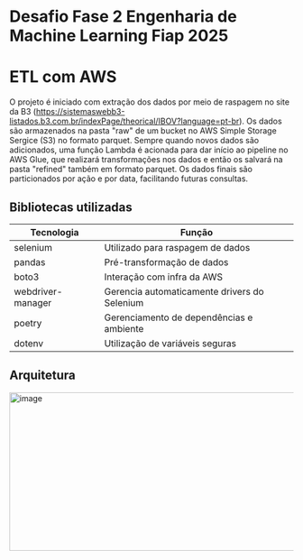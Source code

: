# Desafio Fase 2 Engenharia de Machine Learning Fiap 2025
# ETL com AWS

O projeto é iniciado com extração dos dados por meio de raspagem no site da B3 (https://sistemaswebb3-listados.b3.com.br/indexPage/theorical/IBOV?language=pt-br). Os dados são armazenados na pasta "raw" de um bucket no AWS Simple Storage Sergice (S3) no formato parquet. Sempre quando novos dados são adicionados, uma função Lambda é acionada para dar início ao pipeline no AWS Glue, que realizará transformações nos dados e então os salvará na pasta "refined" também em formato parquet. Os dados finais são particionados por ação e por data, facilitando futuras consultas.


## Bibliotecas utilizadas

| Tecnologia        | Função                                        |
| ----------------- | --------------------------------------------- |
| selenium          | Utilizado para raspagem de dados              |
| pandas            | Pré-transformação de dados                    |
| boto3             | Interação com infra da AWS                    |
| webdriver-manager | Gerencia automaticamente drivers do Selenium  |
| poetry            | Gerenciamento de dependências e ambiente      |
| dotenv            | Utilização de variáveis seguras               |

## Arquitetura
<img width="1213" height="281" alt="image" src="https://github.com/user-attachments/assets/8a40828a-873d-4481-8653-49f1128b4b61" />
